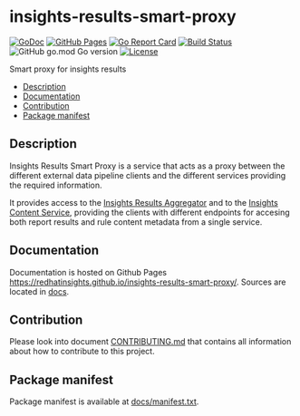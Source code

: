 # insights-results-smart-proxy

[![GoDoc](https://godoc.org/github.com/RedHatInsights/insights-results-smart-proxy?status.svg)](https://godoc.org/github.com/RedHatInsights/insights-results-smart-proxy)
[![GitHub Pages](https://img.shields.io/badge/%20-GitHub%20Pages-informational)](https://redhatinsights.github.io/insights-results-smart-proxy/)
[![Go Report Card](https://goreportcard.com/badge/github.com/RedHatInsights/insights-results-smart-proxy)](https://goreportcard.com/report/github.com/RedHatInsights/insights-results-smart-proxy)
[![Build Status](https://ci.ext.devshift.net/buildStatus/icon?job=RedHatInsights-insights-results-smart-proxy-gh-build-master)](https://ci.ext.devshift.net/job/RedHatInsights-insights-results-smart-proxy-gh-build-master/)
![GitHub go.mod Go version](https://img.shields.io/github/go-mod/go-version/RedHatInsights/insights-results-smart-proxy)
[![License](https://img.shields.io/badge/license-Apache-blue)](https://github.com/RedHatInsights/insights-results-smart-proxy/blob/master/LICENSE)

Smart proxy for insights results

<!-- vim-markdown-toc GFM -->

* [Description](#description)
* [Documentation](#documentation)
* [Contribution](#contribution)
* [Package manifest](#package-manifest)

<!-- vim-markdown-toc -->

## Description

Insights Results Smart Proxy is a service that acts as a proxy between the different external
data pipeline clients and the different services providing the required information.

It provides access to the [Insights Results Aggregator](https://github.com/RedHatInsights/insights-results-aggregator)
and to the [Insights Content Service](https://github.com/RedHatInsights/insights-content-service),
providing the clients with different endpoints for accesing both report results and rule content metadata
from a single service.

## Documentation

Documentation is hosted on Github Pages <https://redhatinsights.github.io/insights-results-smart-proxy/>.
Sources are located in [docs](https://github.com/RedHatInsights/insights-results-smart-proxy/tree/master/docs).


## Contribution

Please look into document [CONTRIBUTING.md](CONTRIBUTING.md) that contains all information about how to
contribute to this project.

## Package manifest

Package manifest is available at [docs/manifest.txt](docs/manifest.txt).


